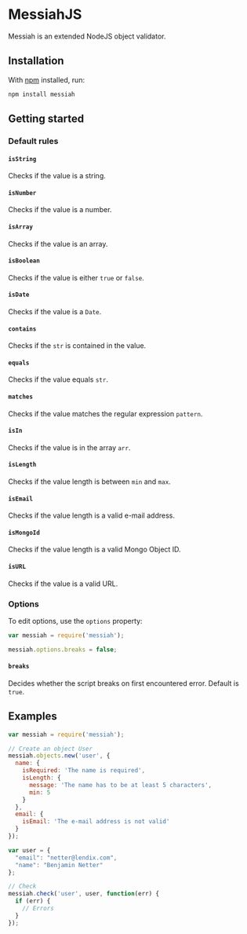 # MessiahJS

Messiah is an extended NodeJS object validator.

## Installation
With [npm](http://npmjs.org/) installed, run:
```sh
npm install messiah
```

## Getting started

### Default rules

#### `isString`
Checks if the value is a string.

#### `isNumber`
Checks if the value is a number.

#### `isArray`
Checks if the value is an array.

#### `isBoolean`
Checks if the value is either `true` or `false`.

#### `isDate`
Checks if the value is a `Date`.

#### `contains`
Checks if the `str` is contained in the value.

#### `equals`
Checks if the value equals `str`.

#### `matches`
Checks if the value matches the regular expression `pattern`.

#### `isIn`
Checks if the value is in the array `arr`.

#### `isLength`
Checks if the value length is between `min` and `max`.

#### `isEmail`
Checks if the value length is a valid e-mail address.

#### `isMongoId`
Checks if the value length is a valid Mongo Object ID.

#### `isURL`
Checks if the value is a valid URL.


### Options
To edit options, use the `options` property:
```js
var messiah = require('messiah');

messiah.options.breaks = false;
```

#### `breaks`
Decides whether the script breaks on first encountered error. Default is `true`.

## Examples
```js
var messiah = require('messiah');

// Create an object User
messiah.objects.new('user', {
  name: {
    isRequired: 'The name is required',
    isLength: {
      message: 'The name has to be at least 5 characters',
      min: 5
    }
  },
  email: {
    isEmail: 'The e-mail address is not valid'
  }
});

var user = {
  "email": "netter@lendix.com",
  "name": "Benjamin Netter"
};

// Check 
messiah.check('user', user, function(err) {
  if (err) {
    // Errors
  }
});
```
